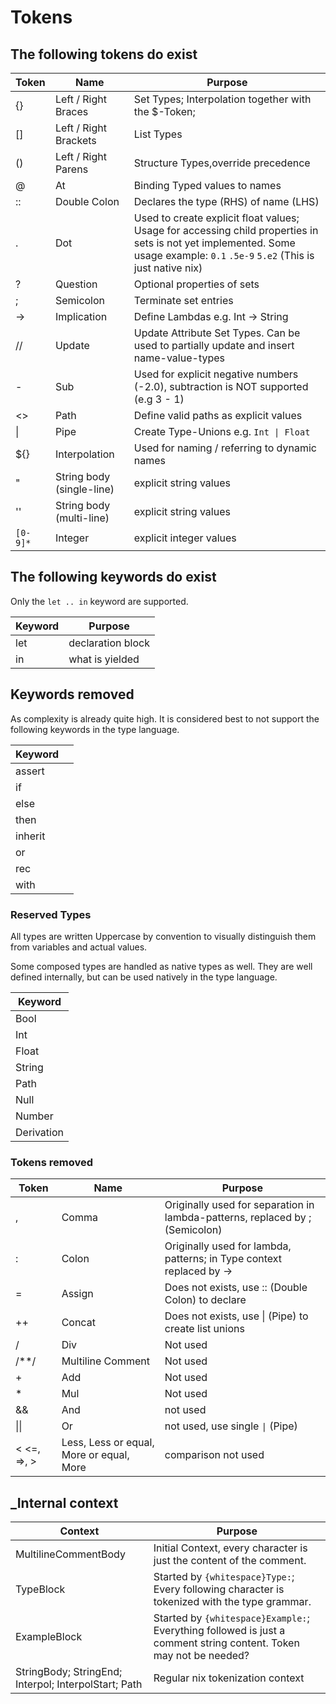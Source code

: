 # Tokens

## The following tokens do exist

|Token | Name | Purpose |
|---|---|---|
| {} | Left / Right Braces | Set Types; Interpolation together with the $-Token; |
| [] | Left / Right Brackets | List Types |
| () | Left / Right Parens | Structure Types,override precedence |
| @ | At | Binding Typed values to names |
| :: | Double Colon | Declares the type (RHS) of name (LHS) |
| . | Dot | Used to create explicit float values; Usage for accessing child properties in sets is not yet implemented. Some usage example: `0.1` `.5e-9` `5.e2` (This is just native nix) |
| ? | Question | Optional properties of sets |
| ; | Semicolon | Terminate set entries |
| -> | Implication | Define Lambdas e.g. Int -> String |
| // | Update | Update Attribute Set Types. Can be used to partially update and insert name-value-types |
| - | Sub | Used for explicit negative numbers (-2.0), subtraction is NOT supported (e.g 3 - 1) |
| <> | Path | Define valid paths as explicit values |
| \| | Pipe | Create Type-Unions e.g. `Int \| Float` |
| ${} | Interpolation | Used for naming / referring to dynamic names |
| " | String body (single-line) | explicit string values |
| '' | String body (multi-line) | explicit string values |
| `[0-9]*` | Integer | explicit integer values |

## The following keywords do exist

Only the `let .. in` keyword are supported.

|Keyword |  Purpose |
|---|---|
| let | declaration block |  
| in | what is yielded |

## Keywords removed

As complexity is already quite high. It is considered best to not support the following keywords in the type language.

|Keyword | |
|---|---|
|assert |  |
|if |  |
|else |  |
|then |  |
|inherit |  |
|or |  |
|rec |  |
|with |  |

### Reserved Types

All types are written Uppercase by convention to visually distinguish them from variables and actual values.

Some composed types are handled as native types as well. They are well defined internally, but can be used natively in the type language.

|Keyword |
|---|
| Bool |
| Int |
| Float |
| String |
| Path |
| Null |
| Number |
| Derivation |

### Tokens removed

|Token | Name | Purpose|
|---|---|---|
| , | Comma | Originally used for separation in lambda-patterns, replaced by ; (Semicolon) |
| : | Colon | Originally used for lambda, patterns; in Type context replaced by -> |
| = | Assign | Does not exists, use :: (Double Colon) to declare |
| ++ | Concat | Does not exists, use \| (Pipe) to create list unions |
| / | Div | Not used |
| /**/ | Multiline Comment | Not used |
| + | Add | Not used |
| * | Mul | Not used |
| && | And | not used |
| \|\| | Or | not used, use single `\|` (Pipe) |
| < <=, =>, >  | Less, Less or equal, More or equal, More | comparison not used |

## _Internal context

|Context | Purpose |
|---|---|
| MultilineCommentBody | Initial Context, every character is just the content of the comment. |
| TypeBlock | Started by `{whitespace}Type:`; Every following character is tokenized with the type grammar. |
| ExampleBlock | Started by `{whitespace}Example:`; Everything followed is just a comment string content. Token may not be needed? |
| StringBody; StringEnd; Interpol; InterpolStart; Path | Regular nix tokenization context |
